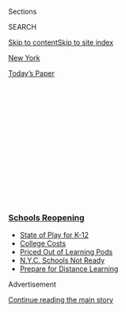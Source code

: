 <div id="app">

<div>

<div>

<div>

<div class="NYTAppHideMasthead css-1q2w90k e1suatyy0">

<div class="section css-ui9rw0 e1suatyy2">

<div class="css-eph4ug er09x8g0">

<div class="css-6n7j50">

</div>

<span class="css-1dv1kvn">Sections</span>

<div class="css-10488qs">

<span class="css-1dv1kvn">SEARCH</span>

</div>

[Skip to content](#site-content)[Skip to site index](#site-index)

</div>

<div id="masthead-section-label" class="css-1wr3we4 eaxe0e00">

[New
York](https://www.nytimes.com/section/nyregion)

</div>

<div class="css-10698na e1huz5gh0">

</div>

</div>

<div id="masthead-bar-one" class="section hasLinks css-15hmgas e1csuq9d3">

<div class="css-uqyvli e1csuq9d0">

</div>

<div class="css-1uqjmks e1csuq9d1">

</div>

<div class="css-9e9ivx">

[](https://myaccount.nytimes.com/auth/login?response_type=cookie&client_id=vi)

</div>

<div class="css-1bvtpon e1csuq9d2">

[Today’s
Paper](https://www.nytimes.com/section/todayspaper)

</div>

</div>

</div>

</div>

<div data-aria-hidden="false">

<div id="site-content" data-role="main">

<div>

<div class="css-1aor85t" style="opacity:0.000000001;z-index:-1;visibility:hidden">

<div class="css-1hqnpie">

<div class="css-epjblv">

<span class="css-17xtcya">[New
York](/section/nyregion)</span><span class="css-x15j1o">|</span><span class="css-fwqvlz">New
York City Public Schools to Close to Slow Spread of
Coronavirus</span>

</div>

<div class="css-k008qs">

<div class="css-1iwv8en">

<span class="css-18z7m18"></span>

<div>

</div>

</div>

<span class="css-1n6z4y">https://nyti.ms/2U9Enzu</span>

<div class="css-1705lsu">

<div class="css-4xjgmj">

<div class="css-4skfbu" data-role="toolbar" data-aria-label="Social Media Share buttons, Save button, and Comments Panel with current comment count" data-testid="share-tools">

  - 
  - 
  - 
  - 
    
    <div class="css-6n7j50">
    
    </div>

  - 

</div>

</div>

</div>

</div>

</div>

</div>

<div class="css-13pd83m">

<div class="css-l9svim">

### [<span class="css-pa1jbp"><span class="css-1rxm0ex">Schools</span><span class="css-1rxm0ex"> Reopening</span></span>](https://www.nytimes.com/spotlight/schools-reopening?name=styln-coronavirus-schools-reopening&region=TOP_BANNER&variant=undefined&block=storyline_menu_recirc&action=click&pgtype=Article&impression_id=1f77e400-e0fd-11ea-8666-1b5a8ddc794b)

  - <span class="css-ousu42">[State of Play for
    K-12](https://www.nytimes.com/2020/08/17/us/k-12-schools-reopening.html?name=styln-coronavirus-schools-reopening&region=TOP_BANNER&variant=undefined&block=storyline_menu_recirc&action=click&pgtype=Article&impression_id=1f77e401-e0fd-11ea-8666-1b5a8ddc794b)</span>
  - <span class="css-ousu42">[College
    Costs](https://www.nytimes.com/2020/08/15/us/covid-college-tuition.html?name=styln-coronavirus-schools-reopening&region=TOP_BANNER&variant=undefined&block=storyline_menu_recirc&action=click&pgtype=Article&impression_id=1f77e402-e0fd-11ea-8666-1b5a8ddc794b)</span>
  - <span class="css-ousu42">[Priced Out of Learning
    Pods](https://www.nytimes.com/2020/08/14/us/covid-schools-learning-pods.html?name=styln-coronavirus-schools-reopening&region=TOP_BANNER&variant=undefined&block=storyline_menu_recirc&action=click&pgtype=Article&impression_id=1f780b10-e0fd-11ea-8666-1b5a8ddc794b)</span>
  - <span class="css-ousu42">[N.Y.C. Schools Not
    Ready](https://www.nytimes.com/2020/08/14/nyregion/school-reopening-nyc.html?name=styln-coronavirus-schools-reopening&region=TOP_BANNER&variant=undefined&block=storyline_menu_recirc&action=click&pgtype=Article&impression_id=1f780b11-e0fd-11ea-8666-1b5a8ddc794b)</span>
  - <span class="css-ousu42">[Prepare for Distance
    Learning](https://www.nytimes.com/2020/08/05/parenting/parents-distance-learning.html?name=styln-coronavirus-schools-reopening&region=TOP_BANNER&variant=undefined&block=storyline_menu_recirc&action=click&pgtype=Article&impression_id=1f780b12-e0fd-11ea-8666-1b5a8ddc794b)</span>

</div>

</div>

<div id="top-wrapper" class="css-1sy8kpn">

<div id="top-slug" class="css-l9onyx">

Advertisement

</div>

[Continue reading the main
story](#after-top)

<div class="ad top-wrapper" style="text-align:center;height:100%;display:block;min-height:250px">

<div id="top" class="place-ad" data-position="top" data-size-key="top">

</div>

</div>

<div id="after-top">

</div>

</div>

<div>

<div id="sponsor-wrapper" class="css-1hyfx7x">

<div id="sponsor-slug" class="css-19vbshk">

Supported by

</div>

[Continue reading the main
story](#after-sponsor)

<div id="sponsor" class="ad sponsor-wrapper" style="text-align:center;height:100%;display:block">

</div>

<div id="after-sponsor">

</div>

</div>

<div class="css-186x18t">

</div>

<div class="css-1vkm6nb ehdk2mb0">

# New York City Public Schools to Close to Slow Spread of Coronavirus

</div>

Following days of pressure, Mayor Bill de Blasio announced plans to
close the nation’s largest public school system.

<div class="css-79elbk" data-testid="photoviewer-wrapper">

<div class="css-z3e15g" data-testid="photoviewer-wrapper-hidden">

</div>

<div class="css-1a48zt4 ehw59r15" data-testid="photoviewer-children">

![<span class="css-16f3y1r e13ogyst0" data-aria-hidden="true">The city’s
1,800 schools serve 1.1 million
students.</span><span class="css-cnj6d5 e1z0qqy90" itemprop="copyrightHolder"><span class="css-1ly73wi e1tej78p0">Credit...</span><span><span>Sarah
Blesener for The New York
Times</span></span></span>](https://static01.nyt.com/images/2020/03/15/nyregion/00NYVIRUS-SCHOOLSCLOSING11/merlin_170345649_375b0f86-81d2-4e7d-9db3-9be737bd924b-articleLarge.jpg?quality=75&auto=webp&disable=upscale)

</div>

</div>

<div class="css-18e8msd">

<div class="css-vp77d3 epjyd6m0">

<div class="css-hus3qt ey68jwv0" data-aria-hidden="true">

[![Eliza
Shapiro](https://static01.nyt.com/images/2018/12/28/multimedia/author-eliza-shapiro/author-eliza-shapiro-thumbLarge.png
"Eliza Shapiro")](https://www.nytimes.com/by/eliza-shapiro)

</div>

<div class="css-1baulvz">

By [<span class="css-1baulvz last-byline" itemprop="name">Eliza
Shapiro</span>](https://www.nytimes.com/by/eliza-shapiro)

</div>

</div>

  - 
    
    <div class="css-ld3wwf e16638kd2">
    
    March 15,
    2020
    
    </div>

  - 
    
    <div class="css-4xjgmj">
    
    <div class="css-d8bdto" data-role="toolbar" data-aria-label="Social Media Share buttons, Save button, and Comments Panel with current comment count" data-testid="share-tools">
    
      - 
      - 
      - 
      - 
        
        <div class="css-6n7j50">
        
        </div>
    
      - 
    
    </div>
    
    </div>

</div>

</div>

<div class="section meteredContent css-1r7ky0e" name="articleBody" itemprop="articleBody">

<div id="NYT_ABOVE_MAIN_CONTENT_REGION">

<div>

</div>

</div>

<div class="css-1fanzo5 StoryBodyCompanionColumn">

<div class="css-53u6y8">

New York City’s public school system, the nation’s largest, will begin
shutting down this week, by far the most far-reaching and disruptive
measure the city has taken yet to slow the spread of the coronavirus.

The city’s vast system of 1,800 schools now faces its most serious
challenge in decades, as it embarks on a mass closure that could
potentially last through the end of the school year.

</div>

</div>

<div>

</div>

<div class="css-1fanzo5 StoryBodyCompanionColumn">

<div class="css-53u6y8">

“This is not something in a million years I could have imagined having
to do,” Mayor Bill de Blasio, appearing visibly distraught, said on
Sunday, adding that it was an “extraordinarily painful” moment for city
schools.

</div>

</div>

<div class="css-1fanzo5 StoryBodyCompanionColumn">

<div class="css-53u6y8">

The closures will alter the lives and routines of 1.1 million children,
75,000 teachers and well over 1 million parents, and will no doubt
prompt broader upheaval in a moment of profound anxiety for New Yorkers.

Mr. de Blasio said that the schools will be closed on Monday for all
students and staff, but teachers will be asked to report to work later
in the week for training on remote learning.

By March 23, the city will move to remote learning, and the system will
be closed except for several dozen school buildings throughout the city,
which will be used as “learning centers” to support the children of
essential city workers like health care employees.

</div>

</div>

<div>

</div>

<div class="css-1fanzo5 StoryBodyCompanionColumn">

<div class="css-53u6y8">

Schools will be closed until at least April 20, after the upcoming
spring break, but could stay closed for significantly longer, Mr. de
Blasio said.

</div>

</div>

<div class="css-1fanzo5 StoryBodyCompanionColumn">

<div class="css-53u6y8">

City school buildings will remain open this week for children to pick up
food, and then the city will find alternative sites for students who
need food to receive it. Students who do not have computers at home will
be lent laptops, and the city will work on helping students who do not
have internet access get online.

All public schools in Westchester and Long Island will also close, Gov.
Andrew M. Cuomo said Sunday.

</div>

</div>

<div>

</div>

<div class="css-1fanzo5 StoryBodyCompanionColumn">

<div class="css-53u6y8">

The mayor and Mr. Cuomo had resisted closing the city’s schools even as
other states shuttered their public schools, and urban school districts,
like Los Angeles and Seattle, did the same.

[But in recent
days](https://www.nytimes.com/2020/03/13/nyregion/coronavirus-nyc-schools.html),
a growing chorus of local politicians, public health experts, parents
and educators have ramped up the pressure on the city to shut down
schools. By Sunday afternoon, even Mr. Cuomo said the city schools
should close within 24 hours, as soon as the city came up with a plan
for child care and food.

Student attendance has plummeted as nervous parents have kept their
children at home. Teachers concerned about the virus organized “sick
outs” and flooded Twitter and 311 with pleas to shut down schools. And
as the outbreak continued, each day seemed to bring another major set of
school closures in cities and states with smaller outbreaks than New
York’s.

[New York City’s school system stands apart from every
other](https://www.nytimes.com/2020/03/07/nyregion/nyc-schools-coronavirus.html)
in the country for its sheer size and particularly vulnerable student
population, including enough homeless children — 114,000 — to fill an
entire small city school district.

</div>

</div>

<div class="css-1fanzo5 StoryBodyCompanionColumn">

<div class="css-53u6y8">

Even if only half of New York City’s students reported to school, the
district would still be larger than any in the country except for Los
Angeles Unified, which announced on Friday that its schools would close
for at least two weeks. Gov. Philip D. Murphy of New Jersey said on
Sunday that state’s public school system would close imminently.

Public health experts agree that effective closures would have to last
for the length of the virus, which could take months. And students
getting together in their homes or other places outside of school could
diminish the effectiveness of closures, experts said. Mr. de Blasio was
blunt about the prospect of keeping children apart in the weeks and
months
ahead.

<div id="NYT_MAIN_CONTENT_3_REGION" class="css-9tf9ac">

<div>

<div id="styln-prism-freeform-1596575370630" class="section interactive-content interactive-size-medium css-1ftcdic">

<div class="css-17ih8de interactive-body">

<div id="prism-freeform-block-31080" class="css-19mumt8" data-role="complementary" data-storyline="Schools Reopening" data-truncated="false" tabindex="0">

<div class="css-a8d9oz">

<div>

[](https://www.nytimes.com/spotlight/schools-reopening?action=click&pgtype=Article&state=default&region=MAIN_CONTENT_3&context=storylines_keepup)

### Schools Reopening ›

#### Back to School

Updated Aug. 17, 2020

The latest on how schools are navigating an uncertain season.

  -   - Universities across the country are facing [a rising demand for
        tuition
        rebates](https://www.nytimes.com/2020/08/15/us/covid-college-tuition.html?action=click&pgtype=Article&state=default&region=MAIN_CONTENT_3&context=storylines_keepup)
        as students ask if college is becoming “glorified Skype.”
      - In Los Angeles, the nation’s second-largest school district has
        [perhaps the most ambitious plan in the
        country](https://www.nytimes.com/2020/08/16/us/los-angeles-schools-virus-testing.html?action=click&pgtype=Article&state=default&region=MAIN_CONTENT_3&context=storylines_keepup)
        to test for the coronavirus.
      - Families [priced out of “learning pods” are seeking
        alternatives](https://www.nytimes.com/2020/08/14/us/covid-schools-learning-pods.html?action=click&pgtype=Article&state=default&region=MAIN_CONTENT_3&context=storylines_keepup).
      - How are campus newspapers covering back to school? [We want to
        hear from student
        journalists](https://www.nytimes.com/2020/08/17/us/student-newspaper-schools-reopening.html?action=click&pgtype=Article&state=default&region=MAIN_CONTENT_3&context=storylines_keepup).

<div id="styln-survey-component-31080" class="styln-survey-component">

</div>

</div>

</div>

</div>

</div>

</div>

</div>

</div>

“We’re not going to convince teenagers not to gather,” he said.

</div>

</div>

<div>

</div>

<div class="css-1fanzo5 StoryBodyCompanionColumn">

<div class="css-53u6y8">

The long-term effects of closure are extremely daunting, and will
unquestionably lead to extensive learning loss for scores of students.

Many students could fall months behind on instruction, a worst-case
scenario for children who are struggling to read or just beginning to
make improvements in school. About 20 percent of children have special
needs, some of which are advanced, and many of those students get
services at school they cannot get at home. About three-quarters of city
students are eligible for free or reduced price meals at school.

Annual standardized math and English exams scheduled for this spring
will almost certainly have to be delayed, education officials said.

And there are hundreds of thousands of public school parents who do some
of the city’s most essential work: staffing public hospitals, driving
city buses and subways and caring for older people.

</div>

</div>

<div class="css-1fanzo5 StoryBodyCompanionColumn">

<div class="css-53u6y8">

The large-scale, indefinite school closures leave New York City in
uncharted territory. A handful of city schools closed during the 2009
H1N1 flu epidemic, and the city closed its school system for a week
after Hurricane Sandy in 2013, with some schools remaining shut for
longer.

On Sunday evening, New York City parents reacted to the news with a mix
of confusion and concern.

“Are we going to be home schooling? It’s something I always wanted to
try,” asked Belinda Blum, who lives in Crown Heights, Brooklyn, and has
two daughters in public school. Ms. Blum said she wanted to make sure
that her daughters still had structure in their day, even if they were
learning from home.

Gary Purdy, who has two children in the public school system, said he
didn’t know how the city would decide to reopen schools.

“Are you going to test every single school, every single person in the
city?” Mr. Purdy, also a Brooklyn resident, asked.

In Harlem, Alicia Taylor said she had already made a backup plan: She
was preparing to take her children to North Carolina, where they could
be close to family and have room to spread out.

She said she wasn’t sure how her children would be educated remotely.
“What the hell is everyone going to do?” she asked.

Ashley Southall and Matthew Sedacca contributed reporting.

<div class="css-1wlr991">

<div class="css-18e8msd">

<div class="css-2ja7y1 epjyd6m0">

<div class="css-1baulvz">

</div>

</div>

</div>

</div>

</div>

</div>

</div>

<div>

</div>

<div>

</div>

<div>

</div>

<div>

<div id="bottom-wrapper" class="css-1ede5it">

<div id="bottom-slug" class="css-l9onyx">

Advertisement

</div>

[Continue reading the main
story](#after-bottom)

<div id="bottom" class="ad bottom-wrapper" style="text-align:center;height:100%;display:block;min-height:90px">

</div>

<div id="after-bottom">

</div>

</div>

</div>

</div>

</div>

## Site Index

<div>

</div>

## Site Information Navigation

  - [© <span>2020</span> <span>The New York Times
    Company</span>](https://help.nytimes.com/hc/en-us/articles/115014792127-Copyright-notice)

<!-- end list -->

  - [NYTCo](https://www.nytco.com/)
  - [Contact
    Us](https://help.nytimes.com/hc/en-us/articles/115015385887-Contact-Us)
  - [Work with us](https://www.nytco.com/careers/)
  - [Advertise](https://nytmediakit.com/)
  - [T Brand Studio](http://www.tbrandstudio.com/)
  - [Your Ad
    Choices](https://www.nytimes.com/privacy/cookie-policy#how-do-i-manage-trackers)
  - [Privacy](https://www.nytimes.com/privacy)
  - [Terms of
    Service](https://help.nytimes.com/hc/en-us/articles/115014893428-Terms-of-service)
  - [Terms of
    Sale](https://help.nytimes.com/hc/en-us/articles/115014893968-Terms-of-sale)
  - [Site
    Map](https://spiderbites.nytimes.com)
  - [Help](https://help.nytimes.com/hc/en-us)
  - [Subscriptions](https://www.nytimes.com/subscription?campaignId=37WXW)

</div>

</div>

</div>

</div>
